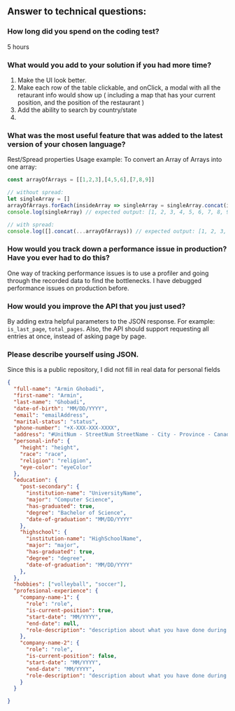 ## Answer to technical questions:

### How long did you spend on the coding test? 
5 hours
### What would you add to your solution if you had more time? 
1. Make the UI look better.
2. Make each row of the table clickable, and onClick, a modal with all the retaurant info would show up ( including a map that has your current position, and the position of the restaurant )
3. Add the ability to search by country/state
4. 


### What was the most useful feature that was added to the latest version of your chosen language?
Rest/Spread properties
Usage example:
To convert an Array of Arrays into one array:
```javascript
const arrayOfArrays = [[1,2,3],[4,5,6],[7,8,9]]

// without spread:
let singleArray = []
arrayOfArrays.forEach(insideArray => singleArray = singleArray.concat(insideArray))
console.log(singleArray) // expected output: [1, 2, 3, 4, 5, 6, 7, 8, 9]

// with spread:
console.log([].concat(...arrayOfArrays)) // expected output: [1, 2, 3, 4, 5, 6, 7, 8, 9]
```

### How would you track down a performance issue in production? Have you ever had to do this?
One way of tracking performance issues is to use a profiler and going through the recorded data to find the bottlenecks.
I have debugged performance issues on production before.


### How would you improve the API that you just used?
By adding extra helpful parameters to the JSON response. For example: `is_last_page`, `total_pages`.
Also, the API should support requesting all entries at once, instead of asking page by page.

### Please describe yourself using JSON.
Since this is a public repository, I did not fill in real data for personal fields
```json
{
  "full-name": "Armin Ghobadi",
  "first-name": "Armin",
  "last-name": "Ghobadi",
  "date-of-birth": "MM/DD/YYYY",
  "email": "emailAddress",
  "marital-status": "status",
  "phone-number": "+X-XXX-XXX-XXXX",
  "address": "#UnitNum - StreetNum StreetName - City - Province - Canada",
  "personal-info": {
    "height": "height",
    "race": "race",
    "religion": "religion",
    "eye-color": "eyeColor"
  },
  "education": {
    "post-secondary": {
      "institution-name": "UniversityName",
      "major": "Computer Science",
      "has-graduated": true,
      "degree": "Bachelor of Science",
      "date-of-graduation": "MM/DD/YYYY"
    },
    "highschool": {
      "institution-name": "HighSchoolName",
      "major": "major",
      "has-graduated": true,
      "degree": "degree",
      "date-of-graduation": "MM/DD/YYYY"
    },
  },
  "hobbies": ["volleyball", "soccer"],
  "profesional-experience": {
    "company-name-1": {
      "role": "role",
      "is-current-position": true,
      "start-date": "MM/YYYY",
      "end-date": null,
      "role-description": "description about what you have done during your time in the company, including technologies you used and projects you have done"
    },
    "company-name-2": {
      "role": "role",
      "is-current-position": false,
      "start-date": "MM/YYYY",
      "end-date": "MM/YYYY",
      "role-description": "description about what you have done during your time in the company, including technologies you used and projects you have done"
    }
  }

}
```